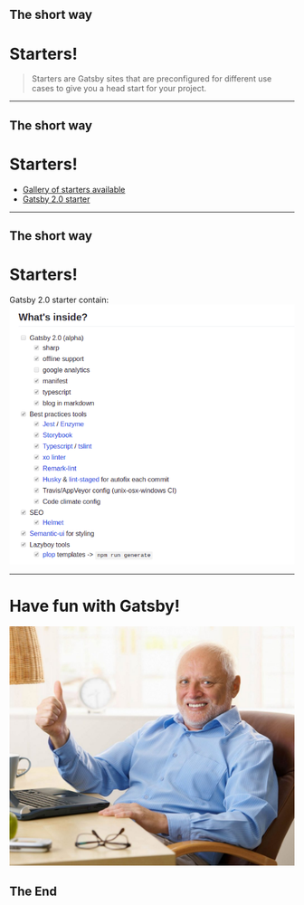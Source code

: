 ## The short way
# Starters!

> Starters are Gatsby sites that are preconfigured for different use cases to give you a head start for your project.

---
## The short way
# Starters!

* [Gallery of starters available](https://www.gatsbyjs.org/starters/?v=2) 
* [Gatsby 2.0 starter](https://github.com/fabien0102/gatsby-starter)

---
## The short way
# Starters!

Gatsby 2.0 starter contain:
<img src="gatsby-starter.png" />

---
# Have fun with Gatsby!

<img src="./harold.jpg" />

## The End
